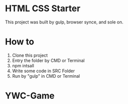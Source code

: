 # HTML CSS Starter

This project was built by gulp, browser synce, and sole on. 

# How to
1. Clone this project
2. Entry the folder by CMD or Terminal
3. npm intsall
4. Write some code in SRC Folder
5. Run by "gulp" in CMD or Terminal
# YWC-Game
